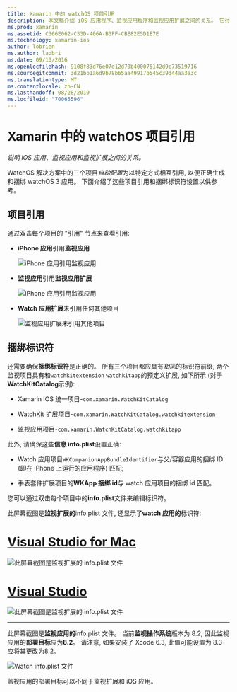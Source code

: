 ```yaml
---
title: Xamarin 中的 watchOS 项目引用
description: 本文档介绍 iOS 应用程序、监视应用程序和监视应用扩展之间的关系。 它讨论了项目引用和捆绑标识符。
ms.prod: xamarin
ms.assetid: C366E062-C33D-406A-B3FF-CBE82E5D1E7E
ms.technology: xamarin-ios
author: lobrien
ms.author: laobri
ms.date: 09/13/2016
ms.openlocfilehash: 9108f83d76e07d12d70b400075142d9c73519716
ms.sourcegitcommit: 3d21bb1a6d9b78b65aa49917b545c39d44aa3e3c
ms.translationtype: MT
ms.contentlocale: zh-CN
ms.lasthandoff: 08/28/2019
ms.locfileid: "70065596"
---
```

# <a name="watchos-project-references-in-xamarin"></a>Xamarin 中的 watchOS 项目引用

_说明 iOS 应用、监视应用和监视扩展之间的关系。_

WatchOS 解决方案中的三个项目*自动配置*为以特定方式相互引用, 以便正确生成和捆绑 watchOS 3 应用。 下面介绍了这些项目引用和捆绑标识符设置以供参考。

## <a name="project-references"></a>项目引用

通过双击每个项目的 "引用" 节点来查看引用:

- **iPhone 应用**引用**监视应用**

  ![](project-references-images/catalog-reference1.png "iPhone 应用引用监视应用")

- **监视应用**引用**监视应用扩展**

  ![](project-references-images/catalog-reference2.png "iPhone 应用引用监视应用")


- **Watch 应用扩展**未引用任何其他项目

  ![](project-references-images/catalog-reference3.png "监视应用扩展未引用其他项目")



## <a name="bundle-identifiers"></a>捆绑标识符

还需要确保**捆绑标识符**是正确的。
所有三个项目都应具有*相同*的标识符前缀, 两个监视项目具有和`watchkitextension` `watchkitapp`的预定义扩展, 如下所示 (对于**WatchKitCatalog**示例):

- Xamarin iOS 统一项目-`com.xamarin.WatchKitCatalog`

- WatchKit 扩展项目-`com.xamarin.WatchKitCatalog.watchkitextension`

- 监视应用项目-`com.xamarin.WatchKitCatalog.watchkitapp`

此外, 请确保这些**信息 info.plist**设置正确:

- Watch 应用项目`WKCompanionAppBundleIdentifier`与父/容器应用的捆绑 ID (即在 iPhone 上运行的应用程序) 匹配;

- 手表套件扩展项目的**WKApp 捆绑 id**与 watch 应用项目的捆绑 id 匹配。

您可以通过双击每个项目中的**info.plist**文件来编辑标识符。

此屏幕截图是**监视扩展的**info.plist 文件, 还显示了**watch 应用的**标识符:

# <a name="visual-studio-for-mactabmacos"></a>[Visual Studio for Mac](#tab/macos)

![](project-references-images/infoplist-extension.png "此屏幕截图是监视扩展的 info.plist 文件")

# <a name="visual-studiotabwindows"></a>[Visual Studio](#tab/windows)

![](project-references-images/infoplist-extension-vs.png "此屏幕截图是监视扩展的 info.plist 文件")

-----

此屏幕截图是**监视应用的**info.plist 文件。
当前**监视操作系统**版本为 8.2, 因此监视应用的**部署目标**应为**8.2**。 请注意, 如果安装了 Xcode 6.3, 此值可能设置为 8.3-应将其更改为8.2。

![](project-references-images/infoplist-watchapp.png "Watch info.plist 文件")

监视应用的部署目标可以不同于监视扩展和 iOS 应用。

